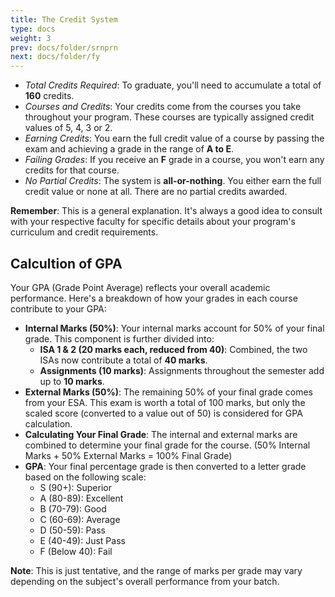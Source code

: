 ```yaml
---
title: The Credit System
type: docs
weight: 3
prev: docs/folder/srnprn
next: docs/folder/fy
---
```


* *Total Credits Required*: To graduate, you'll need to accumulate a total of **160** credits.
* *Courses and Credits*: Your credits come from the courses you take throughout your program. These courses are typically assigned credit values of 5, 4, 3 or 2.
* *Earning Credits*: You earn the full credit value of a course by passing the exam and achieving a grade in the range of **A to E**.
* *Failing Grades*: If you receive an **F** grade in a course, you won't earn any credits for that course.
* *No Partial Credits*: The system is **all-or-nothing**. You either earn the full credit value or none at all. There are no partial credits awarded.

**Remember**: This is a general explanation.  It's always a good idea to consult with your respective faculty for specific details about your program's curriculum and credit requirements.

## Calcultion of GPA

Your GPA (Grade Point Average) reflects your overall academic performance. Here's a breakdown of how your grades in each course contribute to your GPA:

* **Internal Marks (50%)**: Your internal marks account for 50% of your final grade. This component is further divided into:
    * **ISA 1 & 2 (20 marks each, reduced from 40)**: Combined, the two ISAs now contribute a total of **40 marks**. 
    * **Assignments (10 marks)**: Assignments throughout the semester add up to **10 marks**.
* **External Marks (50%)**: The remaining 50% of your final grade comes from your ESA. This exam is worth a total of 100 marks, but only the scaled score (converted to a value out of 50) is considered for GPA calculation.
* **Calculating Your Final Grade**: The internal and external marks are combined to determine your final grade for the course. (50% Internal Marks + 50% External Marks = 100% Final Grade)
* **GPA**: Your final percentage grade is then converted to a letter grade based on the following scale:
    * S (90+): Superior
    * A (80-89): Excellent
    * B (70-79): Good
    * C (60-69): Average
    * D (50-59): Pass
    * E (40-49): Just Pass
    * F (Below 40): Fail

**Note**: This is just tentative, and the range of marks per grade may vary depending on the subject's overall performance from your batch.
